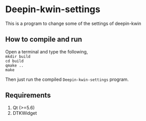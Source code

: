 # Deepin-kwin-settings
This is a program to change some of the settings of deepin-kwin   


## How to compile and run
Open a terminal and type the following, \
`mkdir build` \
`cd build` \
`qmake ..` \
`make`

Then just run the compiled `Deepin-kwin-settings` program.

## Requirements
1. Qt (>=5.6)
2. DTKWidget
